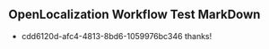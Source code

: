 ## OpenLocalization Workflow Test MarkDown
* cdd6120d-afc4-4813-8bd6-1059976bc346 
thanks!<!--HONumber=Mar16_HO4-->
